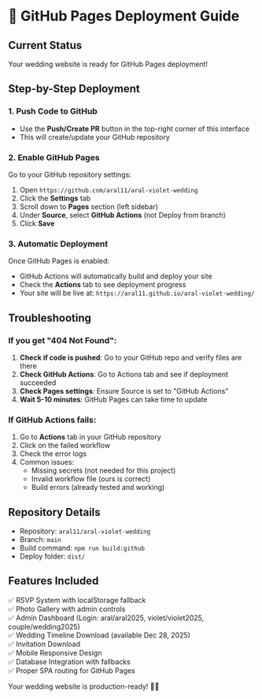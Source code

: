 # 🚀 GitHub Pages Deployment Guide

## Current Status
Your wedding website is ready for GitHub Pages deployment!

## Step-by-Step Deployment

### 1. Push Code to GitHub
- Use the **Push/Create PR** button in the top-right corner of this interface
- This will create/update your GitHub repository

### 2. Enable GitHub Pages
Go to your GitHub repository settings:
1. Open `https://github.com/aral11/aral-violet-wedding`
2. Click the **Settings** tab
3. Scroll down to **Pages** section (left sidebar)
4. Under **Source**, select **GitHub Actions** (not Deploy from branch)
5. Click **Save**

### 3. Automatic Deployment
Once GitHub Pages is enabled:
- GitHub Actions will automatically build and deploy your site
- Check the **Actions** tab to see deployment progress
- Your site will be live at: `https://aral11.github.io/aral-violet-wedding/`

## Troubleshooting

### If you get "404 Not Found":
1. **Check if code is pushed**: Go to your GitHub repo and verify files are there
2. **Check GitHub Actions**: Go to Actions tab and see if deployment succeeded
3. **Check Pages settings**: Ensure Source is set to "GitHub Actions"
4. **Wait 5-10 minutes**: GitHub Pages can take time to update

### If GitHub Actions fails:
1. Go to **Actions** tab in your GitHub repository
2. Click on the failed workflow
3. Check the error logs
4. Common issues:
   - Missing secrets (not needed for this project)
   - Invalid workflow file (ours is correct)
   - Build errors (already tested and working)

## Repository Details
- Repository: `aral11/aral-violet-wedding`
- Branch: `main`
- Build command: `npm run build:github`
- Deploy folder: `dist/`

## Features Included
✅ RSVP System with localStorage fallback  
✅ Photo Gallery with admin controls  
✅ Admin Dashboard (Login: aral/aral2025, violet/violet2025, couple/wedding2025)  
✅ Wedding Timeline Download (available Dec 28, 2025)  
✅ Invitation Download  
✅ Mobile Responsive Design  
✅ Database Integration with fallbacks  
✅ Proper SPA routing for GitHub Pages  

Your wedding website is production-ready! 🎉💒

